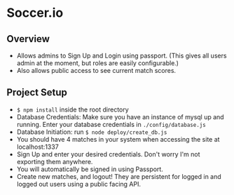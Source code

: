 # Soccer.io
## Overview
* Allows admins to Sign Up and Login using passport. (This gives all users admin at the moment, but roles are easily configurable.)
* Also allows public access to see current match scores.

## Project Setup
* `$ npm install` inside the root directory
* Database Credentials: Make sure you have an instance of mysql up and running. Enter your database credentials in `./config/database.js`
* Database Initiation: run `$ node deploy/create_db.js`
* You should have 4 matches in your system when accessing the site at localhost:1337
* Sign Up and enter your desired credentials. Don't worry I'm not exporting them anywhere.
* You will automatically be signed in using Passport.
* Create new matches, and logout! They are persistent for logged in and logged out users using a public facing API.
